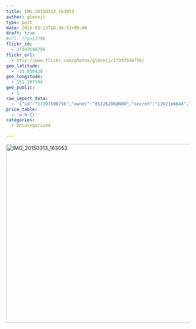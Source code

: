 ```yaml
---
title: IMG_20150313_163053
author: glennji
type: post
date: 2015-03-13T16:30:53+00:00
draft: true
#url: /?p=13796
flickr_id:
  - 17397596756
flickr_url:
  - http://www.flickr.com/photos/glennji/17397596756/
geo_latitude:
  - -33.859428
geo_longitude:
  - 151.207594
geo_public:
  - 1
raw_import_data:
  - '{"id":"17397596756","owner":"85226206@N00","secret":"12621e6648","server":"7795","farm":8,"title":"IMG_20150313_163053","ispublic":0,"isfriend":0,"isfamily":0,"description":{"_content":""},"dateupload":"1431087499","lastupdate":"1431087508","datetaken":"2015-03-13 16:30:53","datetakengranularity":"0","datetakenunknown":"0","ownername":"glennji","tags":"","machine_tags":"","originalsecret":"01469d6627","originalformat":"jpg","latitude":"-33.859428","longitude":"151.207594","accuracy":"16","context":0,"place_id":"uyU97kpTVLseY.4z4g","woeid":"26198434","geo_is_family":0,"geo_is_friend":0,"geo_is_contact":0,"geo_is_public":0,"media":"photo","media_status":"ready","url_o":"https://farm8.staticflickr.com/7795/17397596756_01469d6627_o.jpg","height_o":"3120","width_o":"4208"}'
price_table:
  - 'a:0:{}'
categories:
  - Uncategorized

---
```

<p class="flickr-image">
  <a href="http://www.flickr.com/photos/glennji/17397596756/" class="flickr-link"><img src="/wp-content/uploads/2015/03/17397596756_01469d6627_o-1024x759.jpg" width="660" height="489" alt="IMG_20150313_163053" class="keyring-img" /></a>
</p>

